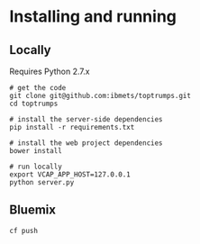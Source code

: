 # Installing and running

## Locally
Requires Python 2.7.x

    # get the code
    git clone git@github.com:ibmets/toptrumps.git
    cd toptrumps

    # install the server-side dependencies
    pip install -r requirements.txt

    # install the web project dependencies
    bower install

    # run locally
    export VCAP_APP_HOST=127.0.0.1
    python server.py

## Bluemix

    cf push

